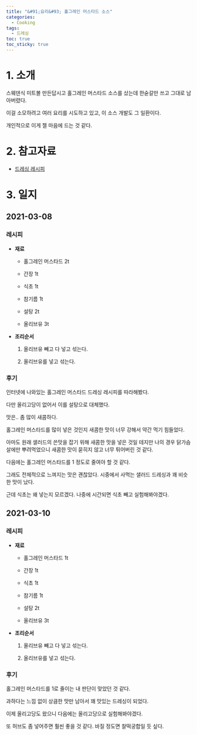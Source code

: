 ```yaml
---
title: "&#91;요리&#93; 홀그레인 머스타드 소스"
categories:
  - Cooking
tags:
  - 드레싱
toc: true
toc_sticky: true
---
```


# 1. 소개

스웨덴식 미트볼 만든답시고 홀그레인 머스타드 소스를 샀는데 한숟갈만 쓰고 그대로 남아버렸다.

이걸 소모하려고 여러 요리를 시도하고 있고, 이 소스 개발도 그 일환이다.

개인적으로 이게 젤 마음에 드는 것 같다.

# 2. 참고자료

- [드레싱 레시피](https://m.blog.naver.com/PostView.nhn?blogId=lovebirds112&logNo=221180837314&proxyReferer=https%3A%2F%2Fwww.google.com%2F)

# 3. 일지

## 2021-03-08
  
### 레시피

  - **재료**

    - 홀그레인 머스타드 2t

    - 간장 1t

    - 식초 1t

    - 참기름 1t

    - 설탕 2t

    - 올리브유 3t

  - **조리순서**

    1. 올리브유 빼고 다 넣고 섞는다.

    2. 올리브유를 넣고 섞는다.

### 후기

  인터넷에 나와있는 홀그레인 머스타드 드레싱 레시피를 따라해봤다.

  다만 올리고당이 없어서 이를 설탕으로 대체했다. 

  맛은.. 좀 많이 새콤하다.

  홀그레인 머스타드를 많이 넣은 것인지 새콤한 맛이 너무 강해서 약간 먹기 힘들었다.

  아마도 원래 샐러드의 쓴맛을 잡기 위해 새콤한 맛을 넣은 것일 테지만 나의 경우 닭가슴살에만 뿌려먹었으니 새콤한 맛이 묻히지 않고 너무 튀어버린 것 같다.

  다음에는 홀그레인 머스타드를 1 정도로 줄여야 할 것 같다.

  그래도 전체적으로 느껴지는 맛은 괜찮았다. 시중에서 사먹는 샐러드 드레싱과 꽤 비슷한 맛이 났다. 

  근데 식초는 왜 넣는지 모르겠다. 나중에 시간되면 식초 빼고 실험해봐야겠다.

## 2021-03-10
  
### 레시피

- **재료**

  - 홀그레인 머스타드 1t

  - 간장 1t

  - 식초 1t

  - 참기름 1t

  - 설탕 2t

  - 올리브유 3t

- **조리순서**

  1. 올리브유 빼고 다 넣고 섞는다.

  2. 올리브유를 넣고 섞는다.

### 후기

홀그레인 머스타드를 1로 줄이는 내 판단이 맞았던 것 같다.

과하다는 느낌 없이 상큼한 맛만 남아서 꽤 맛있는 드레싱이 되었다.

이제 올리고당도 왔으니 다음에는 올리고당으로 실험해봐야겠다.

또 허브도 좀 넣어주면 훨씬 좋을 것 같다. 바질 정도면 찰떡궁합일 듯 싶다.